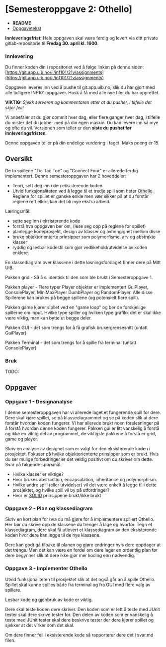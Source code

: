 # [Semesteroppgave 2: Othello]


* **README**
* [Oppgavetekst](praktiskinfo.md)


**Innleveringsfrist:** Hele oppgaven skal være ferdig og levert via ditt private gitlab-repositorie til **Fredag 30. april kl. 1600**.  

### Innlevering 
 Du finner koden din i repositoriet ved å følge linken på denne siden:
 [https://git.app.uib.no/ii/inf101/21v/assignments](https://git.app.uib.no/ii/inf101/21v/assignments)

Oppgaven leveres inn ved å pushe til git.app.uib.no, slik du har gjort med alle tidligere INF101-oppgaver. Husk å få med alle nye filer du har opprettet.

**VIKTIG:** *Sjekk serveren og kommentaren etter at du pusher, i tilfelle det skjer feil!* 

Vi anbefaler at du gjør commit hver dag, eller flere ganger hver dag, i tilfelle du mister det du jobber med på din egen maskin. Du kan levere inn så mye og ofte du vil. Versjonen som teller er den **siste du pushet før innleveringsfristen**.

Denne oppgaven teller på din endelige vurdering i faget. Maks poeng er 15. 


## Oversikt
De to spillene "Tic Tac Toe" og "Connect Four" er allerede ferdig implementert.
Denne semesteroppgaven har 2 hoveddeler:
- Teori, sett deg inn i den eksisterende koden
- Utvid funksjonaliteten ved å legge til et tredje spill som heter [Othello](https://no.wikipedia.org/wiki/Othello_(brettspill)).
Reglene for spillet er ganske enkle men vær sikker på at du forstår reglene rett ellers kan det bli mye ekstra arbeid.

Læringsmål:
- sette seg inn i eksisterende kode
- forstå hva oppgaven ber om, (lese seg opp på reglene for spillet)
- planlegge kodeprosjekt, design av klasser og avhengighet mellom disse
- bruke objektorienterte prinsipper som polymorfisme, arv og abstrakte klasser
- ryddig og lesbar kodestil som gjør vedlikehold/utvidelse av koden enklere.

En klassediagram over klassene i dette løsningsforslaget finner dere på Mitt UiB.

Pakken grid - Så å si identisk til den som ble brukt i Semesteroppgave 1.

Pakken player - Flere typer Player objekter er implementert GuiPlayer, ConsolePlayer, MiniMaxPlayer DumbPlayer og RandomPlayer. 
Alle disse Spillerene kan brukes på begge spillene (og potensielt flere spill).

Pakken game kjører sipllet ved en "game loop" og ber de forskjellige spillerne om input.
Hvilke type spiller og hvilken type grafikk det er skal ikke være viktig, man kan bytte ut begge deler.

Pakken GUI - det som trengs for å få grafisk brukergrensesnitt (untatt GuiPlayer)

Pakken Terminal - det som trengs for å spille fra terminal (untatt ConsolePlayer)

### Bruk
TODO:

## Oppgaver

### Oppgave 1 - Designanalyse
I denne semesteroppgaven har vi allerede laget et fungerende spill for dere.
Dere skal kjøre spillet, se på klassediagrammet og se på koden slik at dere forstår hvordan koden fungerer.
Vi har allerede brukt noen forelesninger på å forstå hvordan denne koden fungerer.
Pakken gui er litt vanskelig å forstå og ikke en viktig del av programmet, de viktigste pakkene å forstå er grid, game og player.

Skriv en analyse av designet som er valgt for den eksisterende koden i prosjektet. Fokuser på hvilke objektorienterte prinsipper som er brukt. Hvis du ser mulige forbedringer er det veldig positivt om du skriver om dette. Svar på følgende spørsmål:

- Hvilke klasser er viktige?
- Hvor brukes abstraction, encapsulation, inheritance og polymorphism.
- Hvilke andre spill (eller utvidelser) vil det være enkelt å legge til i dette prosjektet, og hvilke spill vil by på utfordringer?
- Hvor er [SOLID](https://en.wikipedia.org/wiki/SOLID) prinsippene brukt/ikke brukt 

### Oppgave 2 - Plan og klassediagram

Skriv en kort plan for hva du må gjøre for å implementere spillert Othello.
Her bør du skrive opp de klassene du trenger å lage og hvorfor.
Tegn et klassediagram, dere skal få utlevert et klassediagram av den eksisterende koden hvor dere kan legge til de nye klassene.

Dere kan godt gå tilbake til planen og gjøre endringer hvis dere oppdager at det trengs.
Men det kan være en fordel om dere lager en ordentlig plan før dere begynner slik at dere ikke gjør mer koding enn nødvendig.

### Oppgave 3 - Implementer Othello
Utvid funksjonaliteten til prosjektet slik at det også går an å spille Othello.
Spillet skal kunne spilles både fra terminal og fra GUI med flere valg av spillere.

Lesbar kode og gjenbruk av kode er viktig. 

Dere skal teste koden dere skriver. Den koden som er lett å teste med JUnit tester skal dere skrive tester for. Den delen av koden som er vanskelig å teste med JUnit tester skal dere beskrive tester der dere kjører spillet og sjekker at det virker som det skal.

Om dere finner feil i eksisterende kode så rapporterer dere det i svar.md filen.